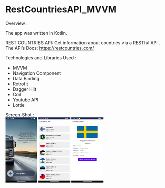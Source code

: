 # RestCountriesAPI_MVVM
Overview :

The app was written in Kotlin.

REST COUNTRIES API: Get information about countries via a RESTful API .
<br>
The API’s Docs: https://restcountries.com/

Technologies and Libraries Used :

- MVVM
- Navigation Component
- Data Binding
- Retrofit
- Dagger Hilt
- Coil
- Youtube API
- Lottie


Screen-Shot :
<br>
<img alt="Ezatpanah RestCountriesAPI_MVVM" src="screenshot/Screenshot_1682787832.png" width="20%">
<img alt="Ezatpanah RestCountriesAPI_MVVM" src="screenshot/Screenshot_1682787850.png" width="20%">
<img alt="Ezatpanah RestCountriesAPI_MVVM" src="screenshot/Screenshot_1682788175.png" width="20%">

